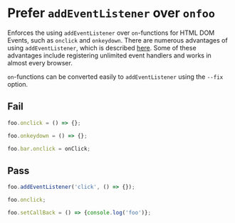 # Prefer `addEventListener` over `onfoo`

Enforces the using `addEventListener` over `on`-functions for HTML DOM Events, such as `onclick` and `onkeydown`. There are numerous advantages of using `addEventListener`, which is described [here](https://stackoverflow.com/questions/6348494/addeventlistener-vs-onclick/35093997#35093997). Some of these advantages include registering unlimited event handlers and works in almost every browser.

`on`-functions can be converted easily to `addEventListener` using the `--fix` option.


## Fail

```js
foo.onclick = () => {};
```

```js
foo.onkeydown = () => {};
```

```js
foo.bar.onclick = onClick;
```

## Pass

```js
foo.addEventListener('click', () => {});
```

```js
foo.onclick;
```

```js
foo.setCallBack = () => {console.log('foo')};
```
